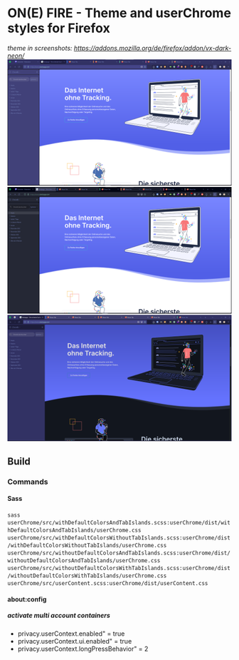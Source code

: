 # ON(E) FIRE - Theme and userChrome styles for Firefox
*theme in screenshots: https://addons.mozilla.org/de/firefox/addon/vx-dark-neon/*
![Screenshot](userChrome/screenshot.png)
![Screenshot 2](userChrome/screenshot-default-colors-tab-islands.png)
![Screenshot 3](userChrome/screenshot-tab-islands.png)

## Build
### Commands
#### Sass
`sass userChrome/src/withDefaultColorsAndTabIslands.scss:userChrome/dist/withDefaultColorsAndTabIslands/userChrome.css userChrome/src/withDefaultColorsWithoutTabIslands.scss:userChrome/dist/withDefaultColorsWithoutTabIslands/userChrome.css userChrome/src/withoutDefaultColorsAndTabIslands.scss:userChrome/dist/withoutDefaultColorsAndTabIslands/userChrome.css userChrome/src/withoutDefaultColorsWithTabIslands.scss:userChrome/dist/withoutDefaultColorsWithTabIslands/userChrome.css userChrome/src/userContent.scss:userChrome/dist/userContent.css`

#### about:config
##### activate multi account containers
- privacy.userContext.enabled" = true
- privacy.userContext.ui.enabled" = true
- privacy.userContext.longPressBehavior" = 2